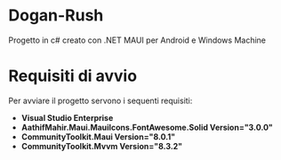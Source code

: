 # Dogan-Rush #

Progetto in c# creato con .NET MAUI per Android e Windows Machine

# Requisiti di avvio #
Per avviare il progetto servono i sequenti requisiti:
  - **Visual Studio Enterprise**
  - **AathifMahir.Maui.MauiIcons.FontAwesome.Solid Version="3.0.0"**
  - **CommunityToolkit.Maui Version="8.0.1"**
  - **CommunityToolkit.Mvvm Version="8.3.2"**
